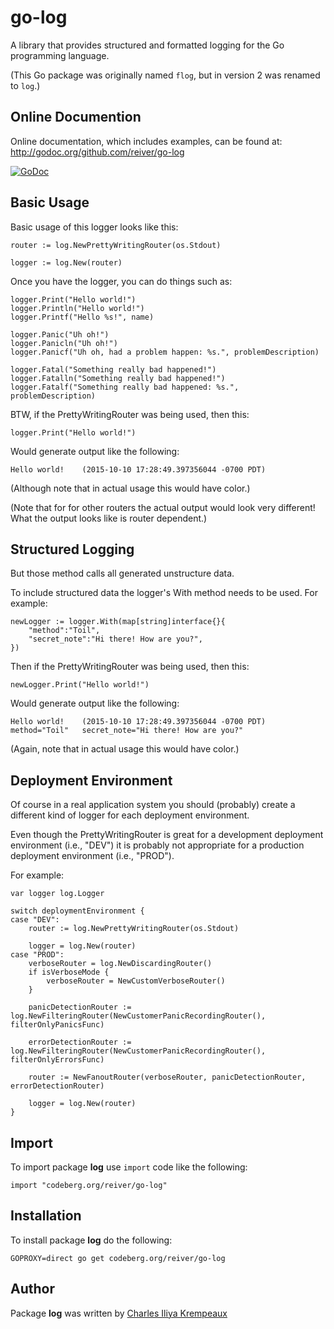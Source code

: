 # go-log

A library that provides structured and formatted logging for the Go programming language.

(This Go package was originally named `flog`, but in version 2 was renamed to `log`.)

## Online Documention

Online documentation, which includes examples, can be found at: http://godoc.org/github.com/reiver/go-log

[![GoDoc](https://godoc.org/github.com/reiver/go-log?status.svg)](https://godoc.org/github.com/reiver/go-log)

## Basic Usage

Basic usage of this logger looks like this:

```golang
router := log.NewPrettyWritingRouter(os.Stdout)

logger := log.New(router)
```
Once you have the logger, you can do things such as:

```golang
logger.Print("Hello world!")
logger.Println("Hello world!")
logger.Printf("Hello %s!", name)

logger.Panic("Uh oh!")
logger.Panicln("Uh oh!")
logger.Panicf("Uh oh, had a problem happen: %s.", problemDescription)

logger.Fatal("Something really bad happened!")
logger.Fatalln("Something really bad happened!")
logger.Fatalf("Something really bad happened: %s.", problemDescription)
```

BTW, if the PrettyWritingRouter was being used, then this:

```golang
logger.Print("Hello world!")
```

Would generate output like the following:

```
Hello world!	(2015-10-10 17:28:49.397356044 -0700 PDT)
```

(Although note that in actual usage this would have color.)

(Note that for for other routers the actual output would look very different!
What the output looks like is router dependent.)

## Structured Logging

But those method calls all generated unstructure data.

To include structured data the logger's With method needs to be used.
For example:

```golang
newLogger := logger.With(map[string]interface{}{
	"method":"Toil",
	"secret_note":"Hi there! How are you?",
})
```

Then if the PrettyWritingRouter was being used, then this:

```golang
newLogger.Print("Hello world!")
```

Would generate output like the following:

```
Hello world!	(2015-10-10 17:28:49.397356044 -0700 PDT)	method="Toil"	secret_note="Hi there! How are you?"
```

(Again, note that in actual usage this would have color.)

## Deployment Environment

Of course in a real application system you should (probably) create a different kind
of logger for each deployment environment.

Even though the PrettyWritingRouter is great for a development deployment environment
(i.e., "DEV") it is probably not appropriate for a production deployment environment
(i.e., "PROD").

For example:
```golang
var logger log.Logger

switch deploymentEnvironment {
case "DEV":
	router := log.NewPrettyWritingRouter(os.Stdout)
	
	logger = log.New(router)
case "PROD":
	verboseRouter = log.NewDiscardingRouter()
	if isVerboseMode {
		verboseRouter = NewCustomVerboseRouter()
	}
	
	panicDetectionRouter := log.NewFilteringRouter(NewCustomerPanicRecordingRouter(), filterOnlyPanicsFunc)
	
	errorDetectionRouter := log.NewFilteringRouter(NewCustomerPanicRecordingRouter(), filterOnlyErrorsFunc)
	
	router := NewFanoutRouter(verboseRouter, panicDetectionRouter, errorDetectionRouter)
	
	logger = log.New(router)
}
```

## Import

To import package **log** use `import` code like the following:

```
import "codeberg.org/reiver/go-log"
```

## Installation

To install package **log** do the following:

```
GOPROXY=direct go get codeberg.org/reiver/go-log
```

## Author

Package **log** was written by [Charles Iliya Krempeaux](http://reiver.link)
